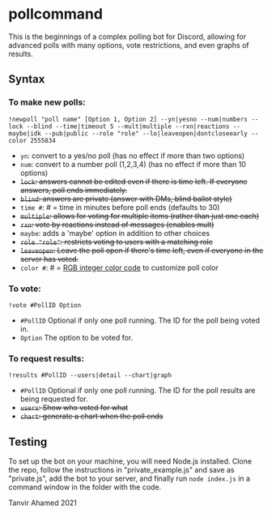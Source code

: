 # pollcommand
This is the beginnings of a complex polling bot for Discord, allowing for advanced polls with many options, vote restrictions, and even graphs of results. 

## Syntax

### To make new polls:

`!newpoll "poll name" [Option 1, Option 2] --yn|yesno --num|numbers --lock --blind --time|timeout 5 --mult|multiple --rxn|reactions --maybe|idk --pub|public --role "role" --lo|leaveopen|dontcloseearly --color 2555834`


* `yn`: convert to a yes/no poll (has no effect if more than two options)
* `num`: convert to a number poll (1,2,3,4) (has no effect if more than 10 options)
* ~~`lock`: answers cannot be edited even if there is time left. If everyone answers, poll ends immediately.~~
* ~~`blind`: answers are private (answer with DMs, blind ballot style)~~
* `time #`: # = time in minutes before poll ends (defaults to 30)
* ~~`multiple`: allows for voting for multiple items (rather than just one each)~~
* ~~`rxn`: vote by reactions instead of messages (enables mult)~~
* `maybe`: adds a 'maybe' option in addition to other choices
* ~~`role "role"`: restricts voting to users with a matching role~~
* ~~`leaveopen`: Leave the poll open if there's time left, even if everyone in the server has voted.~~
* `color #`: # = [RGB integer color code](https://www.shodor.org/stella2java/rgbint.html) to customize poll color

### To vote:

`!vote #PollID Option`

* `#PollID` Optional if only one poll running. The ID for the poll being voted in.
* `Option` The option to be voted for.

### To request results:

`!results #PollID --users|detail --chart|graph`

* `#PollID` Optional if only one poll running. The ID for the poll results are being requested for.
* ~~`users`: Show who voted for what~~
* ~~`chart`: generate a chart when the poll ends~~

## Testing
To set up the bot on your machine, you will need Node.js installed. Clone the repo, follow the instructions in "private_example.js" and save as "private.js", add the bot to your server, and finally run `node index.js` in a command window in the folder with the code.

Tanvir Ahamed 2021
